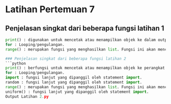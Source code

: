 # Latihan Pertemuan 7

## Penjelasan singkat dari beberapa fungsi latihan 1
```python
print() : digunakan untuk mencetak atau menampilkan objek ke dalam output
for : Looping/pengulangan.
range() : merupakan fungsi yang menghasilkan list. Fungsi ini akan menciptakan sebuah list baru dengan rentang nilai tertentu.```

### Penjelasan singkat dari beberapa fungsi latihan 2
```python
print() : berfungsi untuk mencetak atau menampilkan objek ke perangkat keluaran (layar) atau ke file teks.
for : Looping/pengulangan.
import : fungsi lanjut yang dipanggil oleh statement import.
random : fungsi lanjut yang dipanggil oleh statement import.
range() : merupakan fungsi yang menghasilkan list. Fungsi ini akan menciptakan sebuah list baru dengan rentang nilai tertentu.
uniform() : fungsi lanjut yang dipanggil oleh statement import.
Output Latihan 2.py
